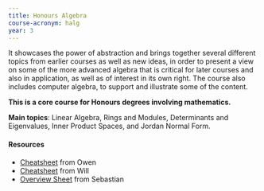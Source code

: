 ```yaml
---
title: Honours Algebra
course-acronym: halg
year: 3
---
```


It showcases the power of abstraction and brings together several different topics from earlier courses as well as new ideas, in order to present a view on some of the more advanced algebra that is critical for later courses and also in application, as well as of interest in its own right. The course also includes computer algebra, to support and illustrate some of the content.

**This is a core course for Honours degrees involving mathematics.**

**Main topics**: Linear Algebra, Rings and Modules, Determinants and Eigenvalues, Inner Product Spaces, and Jordan Normal Form.

#### Resources

- [Cheatsheet](resources/math3/halg/Algebra.pdf) from Owen
- [Cheatsheet](resources/math3/halg/Algebra_Formula_Sheet.pdf) from Will
- [Overview Sheet](https://github.com/smueksch/algebra-overview) from Sebastian
